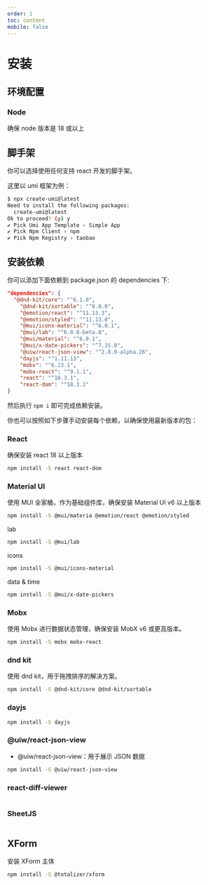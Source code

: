 ```yaml
---
order: 1
toc: content
mobile: false
---
```


# 安装

## 环境配置

### Node

确保 node 版本是 18 或以上

## 脚手架

你可以选择使用任何支持 react 开发的脚手架。

这里以 umi 框架为例：

```sh
$ npx create-umi@latest
Need to install the following packages:
  create-umi@latest
Ok to proceed? (y) y
✔ Pick Umi App Template › Simple App
✔ Pick Npm Client › npm
✔ Pick Npm Registry › taobao
```

## 安装依赖

你可以添加下面依赖到 package.json 的 dependencies 下:

```json
"dependencies": {
  "@dnd-kit/core": "^6.1.0",
    "@dnd-kit/sortable": "^8.0.0",
    "@emotion/react": "^11.13.3",
    "@emotion/styled": "^11.13.0",
    "@mui/icons-material": "^6.0.1",
    "@mui/lab": "^6.0.0-beta.8",
    "@mui/material": "^6.0.1",
    "@mui/x-date-pickers": "^7.15.0",
    "@uiw/react-json-view": "^2.0.0-alpha.26",
    "dayjs": "^1.11.13",
    "mobx": "^6.13.1",
    "mobx-react": "^9.1.1",
    "react": "^18.3.1",
    "react-dom": "^18.3.1"
}
```

然后执行 `npm i` 即可完成依赖安装。

你也可以按照如下步骤手动安装每个依赖，以确保使用最新版本的包：

### React

确保安装 react 18 以上版本


```sh
npm install -S react react-dom
```

### Material UI

使用 MUI 全家桶，作为基础组件库，确保安装 Material UI v6 以上版本

```sh
npm install -S @mui/materia @emotion/react @emotion/styled

```

lab

```sh
npm install -S @mui/lab
```

icons

```sh
npm install -S @mui/icons-material
```

data & time

```sh
npm install -S @mui/x-date-pickers
```

### Mobx

使用 Mobx 进行数据状态管理，确保安装 MobX v6 或更高版本。

```sh
npm install -S mobx mobx-react
```

### dnd kit

使用 dnd kit，用于拖拽排序的解决方案。

```sh
npm install -S @dnd-kit/core @dnd-kit/sortable
```

### dayjs

```sh
npm install -S dayjs
```

### @uiw/react-json-view

* @uiw/react-json-view：用于展示 JSON 数据

```sh
npm install -S @uiw/react-json-view
```

### react-diff-viewer

```sh
```

### SheetJS

```sh
```

## XForm

安装 XForm 主体

```sh
npm install -S @totalizer/xform
```
